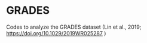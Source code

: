 # GRADES
Codes to analyze the GRADES dataset (Lin et al., 2019; https://doi.org/10.1029/2019WR025287 )

